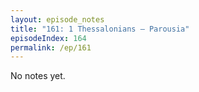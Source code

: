```yaml
---
layout: episode_notes
title: "161: 1 Thessalonians — Parousia"
episodeIndex: 164
permalink: /ep/161
---
```

No notes yet.
